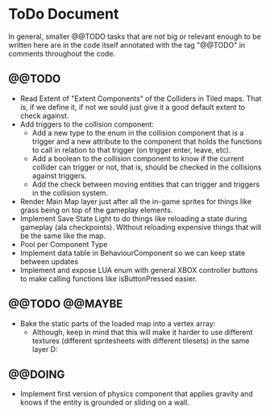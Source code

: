 # ToDo Document

In general, smaller @@TODO tasks that are not big or relevant enough to be written here are in the code itself annotated with the tag "@@TODO" in comments throughout the code.

## @@TODO

* Read Extent of "Extent Components" of the Colliders in Tiled maps. That is, if we define it, if not we sould just give it a good default extent to check against.
* Add triggers to the collision component:
	* Add a new type to the enum in the collision component that is a trigger and a new attribute to the component that holds the functions to call in relation to that trigger (on trigger enter, leave, etc).
	* Add a boolean to the collision component to know if the current collider can trigger or not, that is, should be checked in the collisions against triggers.
	* Add the check between moving entities that can trigger and triggers in the collision system.
* Render Main Map layer just after all the in-game sprites for things like grass being on top of the gameplay elements.
* Implement Save State Light to do things like reloading a state during gameplay (ala checkpoints). WIthout reloading expensive things that will be the same like the map.
* Pool per Component Type
* Implement data table in BehaviourComponent so we can keep state between updates
* Implement and expose LUA enum with general XBOX controller buttons to make calling functions like isButtonPressed easier.

## @@TODO @@MAYBE

* Bake the static parts of the loaded map into a vertex array:
	* Although, keep in mind that this will make it harder to use different textures (different spritesheets with different tilesets) in the same layer D:

## @@DOING

* Implement first version of physics component that applies gravity and knows if the entity is grounded or sliding on a wall.